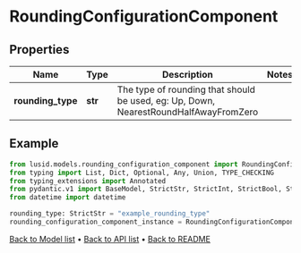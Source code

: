 # RoundingConfigurationComponent

## Properties
Name | Type | Description | Notes
------------ | ------------- | ------------- | -------------
**rounding_type** | **str** | The type of rounding that should be used, eg: Up, Down, NearestRoundHalfAwayFromZero | 
## Example

```python
from lusid.models.rounding_configuration_component import RoundingConfigurationComponent
from typing import List, Dict, Optional, Any, Union, TYPE_CHECKING
from typing_extensions import Annotated
from pydantic.v1 import BaseModel, StrictStr, StrictInt, StrictBool, StrictFloat, StrictBytes, Field, validator, ValidationError, conlist, constr
from datetime import datetime

rounding_type: StrictStr = "example_rounding_type"
rounding_configuration_component_instance = RoundingConfigurationComponent(rounding_type=rounding_type)

```

[Back to Model list](../README.md#documentation-for-models) &#8226; [Back to API list](../README.md#documentation-for-api-endpoints) &#8226; [Back to README](../README.md)

